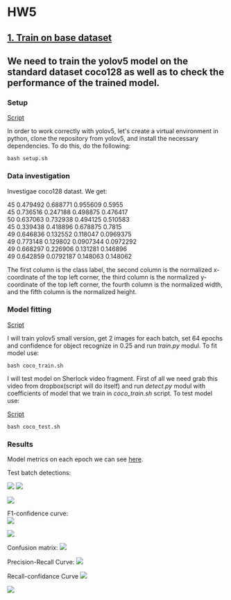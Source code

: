 # HW5

## [**1. Train on base dataset**](/HW5/README.md#we-need-to-train-the-yolov5-model-on-the-standard-dataset-coco128-as-well-as-to-check-the-performance-of-the-trained-model)

## 

## We need to train the yolov5 model on the standard dataset coco128 as well as to check the performance of the trained model.

### Setup

[Script](/HW5/setup.sh)

In order to work correctly with yolov5, let's create a virtual environment in python, clone the repository from yolov5, and install the necessary dependencies. To do this, do the following:

```{bash}
bash setup.sh
```

### Data investigation

Investigae coco128 datast. We get:

45 0.479492 0.688771 0.955609 0.5955  
45 0.736516 0.247188 0.498875 0.476417  
50 0.637063 0.732938 0.494125 0.510583  
45 0.339438 0.418896 0.678875 0.7815   
49 0.646836 0.132552 0.118047 0.0969375  
49 0.773148 0.129802 0.0907344 0.0972292   
49 0.668297 0.226906 0.131281 0.146896  
49 0.642859 0.0792187 0.148063 0.148062  

The first column is the class label, the second column is the normalized x-coordinate of the top left corner, the third column is the normalized y-coordinate of the top left corner, the fourth column is the normalized width, and the fifth column is the normalized height.


### Model fitting

[Script](/HW5/coco_train.sh)

I will train yolov5 small version, get 2 images for each batch, set 64 epochs and confidence for object recognize in 0.25 and run *train.py* modul. To fit model use:

```{bash}
bash coco_train.sh
```

I will test model on Sherlock video fragment. First of all we need grab this video from dropbox(script will do itself) and run *detect.py* modul with coefficients of model that we train in *coco_train.sh* script. To test model use:

[Script](/HW5/coco_test.sh)

```{bash}
bash coco_test.sh
```

### Results

Model metrics on each epoch we can see [here](/HW5/Coco/coco_resualts.md).

Test batch detections:  

![](/HW5/Coco/coco_4.jpg)
![](/HW5/Coco/coco_10.jpg)

![](/HW5/Coco/coco_1.jpg)

F1-confidence curve:  
![](/HW5/Coco/coco_6.jpg)

![](/HW5/Coco/coco_8.jpg)

Confusion matrix:
![](/HW5/Coco/coco_12.jpg)

Precision-Recall Curve:
![](/HW5/Coco/coco_13.jpg)

Recall-confidance Curve
![](/HW5/Coco/coco_14.jpg)

![](/HW5/Coco/coco_15.jpg)
